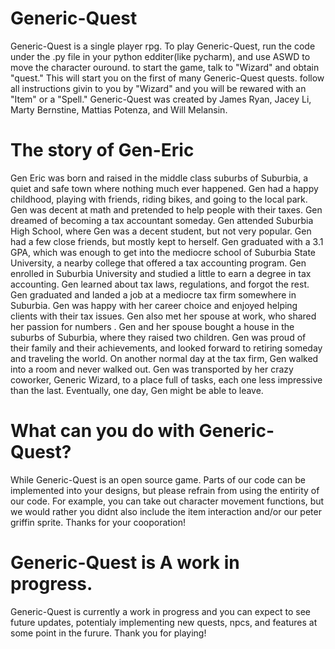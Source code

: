 # Generic-Quest
Generic-Quest is a single player rpg. 
To play Generic-Quest, run the code under the .py file in your python edditer(like pycharm), and use ASWD to move the character ouround. to start the game, talk to "Wizard" and obtain "quest." This will start you on the first of many Generic-Quest quests. follow all instructions givin to you by "Wizard" and you will be rewared with an "Item" or a "Spell."
Generic-Quest was created by James Ryan, Jacey Li, Marty Bernstine, Mattias Potenza, and Will Melansin. 
# The story of Gen-Eric
 Gen Eric was born and raised in the middle class suburbs of Suburbia, a quiet and safe town where nothing much ever happened. Gen had a happy childhood, playing with friends, riding bikes, and going to the local park. Gen was decent at math and pretended to help people with their taxes. Gen dreamed of becoming a tax accountant someday.
 Gen attended Suburbia High School, where Gen was a decent student, but not very popular. Gen had a few close friends, but mostly kept to herself. Gen graduated with a 3.1 GPA, which was enough to get into the mediocre school of Suburbia State University, a nearby college that offered a tax accounting program.
Gen enrolled in Suburbia University and studied a little to earn a degree in tax accounting. Gen learned about tax laws, regulations, and forgot the rest. Gen graduated and landed a job at a mediocre tax firm somewhere in Suburbia.
 Gen was happy with her career choice and enjoyed helping clients with their tax issues. Gen also met her spouse at work, who shared her passion for numbers .  Gen and her spouse bought a house in the suburbs of Suburbia, where they raised two children. Gen was proud of their family and their achievements, and looked  forward to retiring someday and traveling the world.
 On another normal day at the tax firm, Gen walked into a room and never walked out. Gen was transported by her crazy coworker, Generic Wizard,  to a place full of tasks, each one less impressive than the last. Eventually, one day, Gen might be able to leave.
# What can you do with Generic-Quest?
While Generic-Quest is an open source game. Parts of our code can be implemented into your designs, but please refrain from using the entirity of our code. For example, you can take out character movement functions, but we would rather you didnt also include the item interaction and/or our peter griffin sprite. Thanks for your cooporation!
# Generic-Quest is A work in progress.
Generic-Quest is currently a work in progress and you can expect to see future updates, potentialy implementing new quests, npcs, and features at some point in the furure. Thank you for playing!
